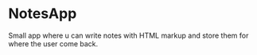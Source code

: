 # NotesApp

Small app where u can write notes with HTML markup and store them for where the user come back. 